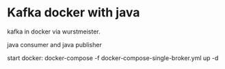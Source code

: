 # Kafka docker with java
kafka in docker via wurstmeister.

java consumer and java publisher


start docker:
docker-compose -f docker-compose-single-broker.yml up -d

